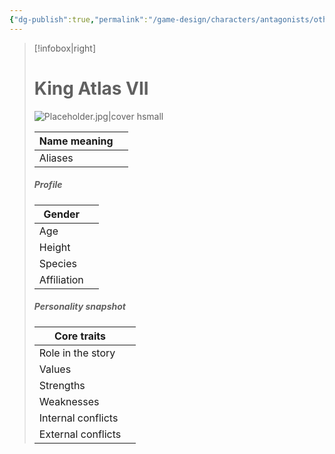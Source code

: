 ```yaml
---
{"dg-publish":true,"permalink":"/game-design/characters/antagonists/others/char-sheet-atlas/"}
---
```


> [!infobox|right]
> # **King Atlas VII**
> ![Placeholder.jpg|cover hsmall](/img/user/Media/Placeholder.jpg)
> 
> | Name meaning |  |
> | ---- | ---- |
> | Aliases |  |
> 
> ##### **Profile**
> | Gender |  |
> | ---- | ---- |
> | Age |  |
> | Height |  |
> | Species |  |
> | Affiliation |  |
> 
> ##### **Personality snapshot**
> | Core traits |  |
> | ---- | ---- |
> | Role in the story |   |
> | Values |  |
> | Strengths |  |
> | Weaknesses |  |
> | Internal conflicts |  |
> | External conflicts |  |!
> 
